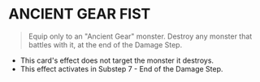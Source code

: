 # ANCIENT GEAR FIST

> Equip only to an "Ancient Gear" monster. Destroy any monster that battles with it, at the end of the Damage Step.

*   This card's effect does not target the monster it destroys.
*   This effect activates in Substep 7 - End of the Damage Step.
